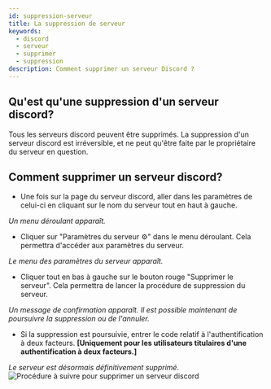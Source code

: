 ```yaml
---
id: suppression-serveur
title: La suppression de serveur
keywords:
  - discord
  - serveur
  - supprimer
  - suppression
description: Comment supprimer un serveur Discord ?
---
```

## Qu'est qu'une suppression d'un serveur discord?
Tous les serveurs discord peuvent être supprimés. La suppression d'un serveur discord est irréversible, et ne peut qu'être faite par le propriétaire du serveur en question.

## Comment supprimer un serveur discord?
- Une fois sur la page du serveur discord, aller dans les paramètres de celui-ci en cliquant sur le nom du serveur tout en haut à gauche.

*Un menu déroulant apparaît.*

- Cliquer sur "Paramètres du serveur ⚙" dans le menu déroulant. Cela permettra d'accéder aux paramètres du serveur.

*Le menu des paramètres du serveur apparaît.*

- Cliquer tout en bas à gauche sur le bouton rouge "Supprimer le serveur". Cela permettra de lancer la procédure de suppression du serveur.

*Un message de confirmation apparaît. Il est possible maintenant de poursuivre la suppression ou de l'annuler.*
- Si la suppression est poursuivie, entrer le code relatif à l'authentification à deux facteurs. **[Uniquement pour les utilisateurs titulaires d'une authentification à deux facteurs.]**

*Le serveur est désormais définitivement supprimé.*
![Procédure à suivre pour supprimer un serveur discord](https://user-images.githubusercontent.com/87481394/125986314-ddc4f4c9-8002-4a69-a1ee-bceee76d6b7c.gif)

